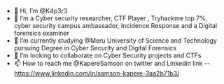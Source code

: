 - 👋 Hi, I’m @K4p3r3
- 👀 I’m a Cyber security researcher, CTF Player , Tryhackme top 7%, cyber security campus ambassador, Incidence Response and a Digital forensics examiner
- 🌱 I’m currently studying @Meru University of Science and Technology pursuing Degree in Cyber Security and Digital Forensics
- 💞️ I’m looking to collaborate on Cyber Security projects and CTFs
- 📫 How to reach me @KapereSamson on twitter and Linkedin link --  https://www.linkedin.com/in/samson-kapere-3aa2b71b3/

<!---
K4p3r3/K4p3r3 is a ✨ special ✨ repository because its `README.md` (this file) appears on your GitHub profile.
You can click the Preview link to take a look at your changes.
--->

